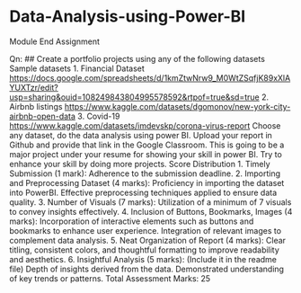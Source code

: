 # Data-Analysis-using-Power-BI
Module End Assignment

Qn: ## Create a portfolio projects using any of the following datasets Sample datasets 1. Financial Dataset https://docs.google.com/spreadsheets/d/1kmZtwNrw9_M0WtZSqfjK89xXlAYUXTzr/edit?usp=sharing&ouid=108249843804995578592&rtpof=true&sd=true 2. Airbnb listings https://www.kaggle.com/datasets/dgomonov/new-york-city-airbnb-open-data 3. Covid-19 https://www.kaggle.com/datasets/imdevskp/corona-virus-report Choose any dataset, do the data analysis using power BI. Upload your report in Github and provide that link in the Google Classroom. This is going to be a major project under your resume for showing your skill in power BI. Try to enhance your skill by doing more projects. Score Distribution 1. Timely Submission (1 mark): Adherence to the submission deadline. 2. Importing and Preprocessing Dataset (4 marks): Proficiency in importing the dataset into PowerBI. Effective preprocessing techniques applied to ensure data quality. 3. Number of Visuals (7 marks): Utilization of a minimum of 7 visuals to convey insights effectively. 4. Inclusion of Buttons, Bookmarks, Images (4 marks): Incorporation of interactive elements such as buttons and bookmarks to enhance user experience. Integration of relevant images to complement data analysis. 5. Neat Organization of Report (4 marks): Clear titling, consistent colors, and thoughtful formatting to improve readability and aesthetics. 6. Insightful Analysis (5 marks): (Include it in the readme file) Depth of insights derived from the data. Demonstrated understanding of key trends or patterns. Total Assessment Marks: 25

